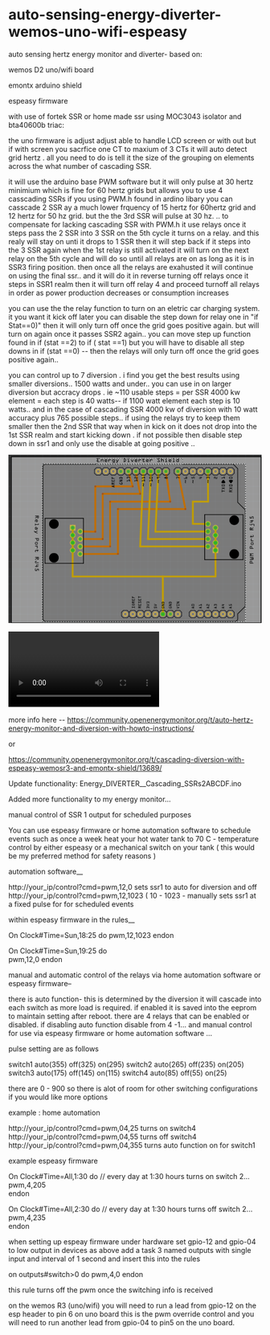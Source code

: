 # auto-sensing-energy-diverter-wemos-uno-wifi-espeasy

auto sensing   hertz  energy monitor  and diverter-  based on: 

wemos D2 uno/wifi  board

emontx arduino shield

espeasy firmware

with use of fortek SSR or home made ssr using MOC3043 isolator and bta40600b triac:

 the  uno firmware  is adjust adjust able to handle LCD screen or with out but if with screen you sacrfice one CT to maxium of 3 CTs
 it will auto detect  grid hertz .  all you need to do is tell it  the size of the grouping on elements across the what number of  cascading SSR.
 
 it will use  the arduino base PWM software  but it will only pulse at 30 hertz minimium which is fine for 60 hertz grids  but allows you to use 4 casscading  SSRs
 if you using PWM.h  found in ardino libary   you can casscade 2 SSR ay a much lower frquency  of 15 hertz for 60hertz grid and 12 hertz for  50 hz grid.   but the  the 3rd SSR will pulse at 30 hz.
..  to compensate for lacking cascading  SSR with PWM.h  it  use  relays once it steps pass the 2 SSR into 3 SSR  on the 5th cycle it turns on a relay.   and this  realy will stay on unti it drops to 1 SSR  then it will step back
if it steps into the  3 SSR again when  the  1st relay is still activated it will turn on the next relay on the 5th cycle  and  will do so until all relays are on  as long as it is in SSR3  firing position. then once all the relays are exahusted  it will continue on using the final ssr.. and it will do it in reverse turning off relays once it steps in SSR1 realm then it will turn off  relay 4  and proceed  turnoff  all relays  in order  as power production  decreases or consumption increases 

you can use the  the relay function to turn on an eletric car charging system.  it you want it  kick off later you can disable the step down for  relay one  in "if Stat==0)"    then it will only turn off once the grid goes positive again. but will  turn on again once it  passes  SSR2  again.. you can move   step up function found in if (stat ==2)  to  if ( stat ==1)   but you will have to disable all step downs in  if (stat ==0) --  then the relays will only turn off once the grid goes  positive again..

you can control up to 7 diversion .  i find you get the best results using smaller diversions.. 1500 watts and under.. you can use in on larger   diversion but accracy drops .  ie ~110 usable steps =  per SSR  4000 kw element =  each step is  40 watts--   if 1100 watt element  each step is 10 watts..  and in the case of cascading  SSR  4000 kw of diversion with 10 watt accuracy   plus 765 possible steps..    if using the relays  try to keep them smaller then the 2nd SSR that way  when in kick on it does not drop into the 1st SSR realm and start kicking down . if not possible then disable  step down in ssr1 and only use the  disable at  going positive ..



![daughter shield for emontx shield ](https://github.com/krywenko/energy-monitor-and-diverter-espeasy/blob/master/energydivertershield.png)


![movie of data sent to the espeasy firmware](https://raw.githubusercontent.com/krywenko/energy-monitor-and-diverter-espeasy/master/simplescreenrecorder-111.mp4)


 
more info here -- https://community.openenergymonitor.org/t/auto-hertz-energy-monitor-and-diversion-with-howto-instructions/

or

https://community.openenergymonitor.org/t/cascading-diversion-with-espeasy-wemosr3-and-emontx-shield/13689/

Update functionality:  Energy_DIVERTER__Cascading_SSRs2ABCDF.ino 

Added more functionality to my energy monitor…

manual control of SSR 1 output for scheduled purposes

You can use espeasy firmware or home automation software to schedule events such as once a week heat your hot water tank to 70 C - temperature control by either espeasy or a mechanical switch on your tank ( this would be my preferred method for safety reasons )

automation software__

http://your_ip/control?cmd=pwm,12,0           sets ssr1 to auto for diversion and off
http://your_ip/control?cmd=pwm,12,1023      (  10 - 1023 - manually sets ssr1 at a fixed pulse for  for scheduled events

within espeasy firmware in the rules__

 On Clock#Time=Sun,18:25 do 
  pwm,12,1023
 endon

 On Clock#Time=Sun,19:25 do  
  pwm,12,0
 endon

manual and automatic control of the relays via home automation software or espeasy firmware–

there is auto function- this is determined by the diversion it will cascade into each switch as more load is required. if enabled it is saved into the eeprom to maintain setting after reboot. there are 4 relays that can be enabled or disabled. if disabling auto function disable from 4 -1…
and manual control for use via espeasy firmware or home automation software …

pulse setting are as follows

switch1  auto(355) off(325) on(295)
switch2  auto(265) off(235) on(205)
switch3  auto(175) off(145) on(115)
switch4 auto(85) off(55)  on(25)

there are 0 - 900 so there is alot of room for other switching configurations if you would like more options

example :
home automation

http://your_ip/control?cmd=pwm,04,25   turns on switch4 
http://your_ip/control?cmd=pwm,04,55   turns off switch4
http://your_ip/control?cmd=pwm,04,355   turns auto function on for switch1

example espeasy firmware

On Clock#Time=All,1:30 do   // every day at 1:30 hours  turns on  switch 2...
  pwm,4,205  
 endon

On Clock#Time=All,2:30 do   // every day at 1:30 hours  turns off  switch 2...
  pwm,4,235  
 endon

when setting up espeay firmware under hardware set gpio-12 and gpio-04 to low output
in devices as above add a task 3 named outputs with single input and interval of 1 second
and insert this into the rules

on outputs#switch>0 do
pwm,4,0
endon

this rule turns off the pwm once the switching info is received

on the wemos R3 (uno/wifi)
you will need to run a lead from gpio-12 on the esp header to pin 6 on uno board this is the pwm override control
and you will need to run another lead from gpio-04 to pin5 on the uno board.
